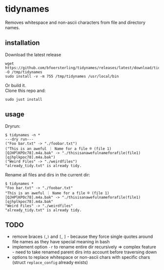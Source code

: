 # tidynames

Removes whitespace and non-ascii characters from file and directory names.

## installation

Download the latest release
```
wget https://github.com/bfoersterling/tidynames/releases/latest/download/tidynames_linux_x86_64 -O /tmp/tidynames
sudo install -v -m 755 /tmp/tidynames /usr/local/bin
```

Or build it.\
Clone this repo and:
```
sudo just install
```

## usage

Dryrun:
```
$ tidynames -n *
---dry run---
("Foo bar.txt" -> "./foobar.txt")
("This is an aweful ｜ Name for a file ® (file 1) [QJHPlKPOc78].m4a.bak" -> "./thisisanawefulnameforafile(file1)[qjhplkpoc78].m4a.bak")
("Weird Files" -> "./weirdfiles")
"already_tidy.txt" is already tidy.
```

Rename all files and dirs in the current dir:
```
$ tidynames *
"Foo bar.txt" -> "./foobar.txt"
"This is an aweful ｜ Name for a file ® (file 1) [QJHPlKPOc78].m4a.bak" -> "./thisisanawefulnameforafile(file1)[qjhplkpoc78].m4a.bak"
"Weird Files" -> "./weirdfiles"
"already_tidy.txt" is already tidy.
```

## TODO

- remove braces `(`,`)` and `[`, `]` - because they force single quotes around file names as they have special meaning in bash
- implement option `-r` to rename entire dir recursively
=> complex feature - need to take renamed parent dirs into account before traversing down
- options to replace whitespace or non-ascii chars with specific chars
(struct `replace_config` already exists)
